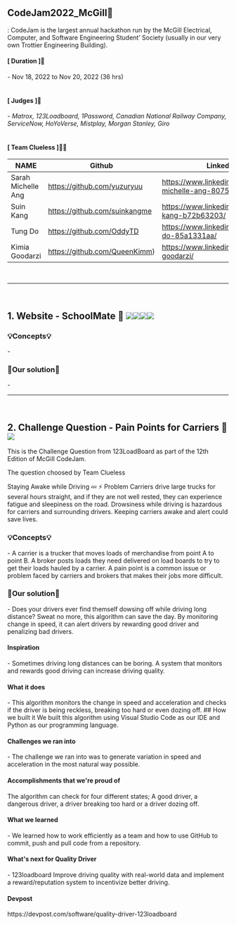 ## CodeJam2022_McGill🙌
: CodeJam is the largest annual hackathon run by the McGill Electrical, Computer, and Software Engineering Student’ Society (usually in our very own Trottier Engineering Building). 


<h4>[ Duration ]🙋‍</h4>
- Nov 18, 2022 to Nov 20, 2022 (36 hrs)

<br>
<br>

<h4>[ Judges ]🙋‍</h4>
-<i> Matrox, 123Loadboard, 1Password, Canadian National Railway Company, ServiceNow, HoYoVerse, Mistplay, Morgan Stanley, Giro</i>

<br>
<br>

<h4>[ Team Clueless ]🙋‍♂️</h4>

| NAME | Github | LinkedIn |
| --- | --- | --- |
| Sarah Michelle Ang | https://github.com/yuzuryuu | https://www.linkedin.com/in/sarah-michelle-ang-8075a2206/ |
| Suin Kang | https://github.com/suinkangme | https://www.linkedin.com/in/suin-kang-b72b63203/ |
| Tung Do | https://github.com/OddyTD | https://www.linkedin.com/in/tung-do-85a1331aa/ |
| Kimia Goodarzi | https://github.com/QueenKimm) | https://www.linkedin.com/in/kimia-goodarzi/ |

<br>

***

<br>

## 1. Website - SchoolMate 📝 <img src="https://img.shields.io/badge/html5-E34F26?style=for-the-badge&logo=html5&logoColor=white"><img src="https://img.shields.io/badge/css-1572B6?style=for-the-badge&logo=css3&logoColor=white"><img src="https://img.shields.io/badge/javascript-F7DF1E?style=for-the-badge&logo=javascript&logoColor=black"><img src="https://img.shields.io/badge/bootstrap-7952B3?style=for-the-badge&logo=bootstrap&logoColor=white">

<h3>💡Concepts💡</h3>
-

<h3>🎯Our solution🎯</h3>
- 

<br>

***

<br>

## 2. Challenge Question - Pain Points for Carriers 🚚 <img src="https://img.shields.io/badge/python-3776AB?style=for-the-badge&logo=python&logoColor=white">
This is the Challenge Question from 123LoadBoard as part of the 12th Edition of McGill CodeJam.

The question choosed by Team Clueless 

Staying Awake while Driving 💤 ⚡ Problem Carriers drive large trucks for several hours straight, and if they are not well rested, they can experience fatigue and sleepiness on the road. Drowsiness while driving is hazardous for carriers and surrounding drivers. Keeping carriers awake and alert could save lives.

<h3>💡Concepts💡</h3>
- A carrier is a trucker that moves loads of merchandise from point A to point B. A broker posts loads they need delivered on load boards to try to get their loads hauled by a carrier. A pain point is a common issue or problem faced by carriers and brokers that makes their jobs more difficult.

<h3>🎯Our solution🎯</h3>
- Does your drivers ever find themself dowsing off while driving long distance? Sweat no more, this algorithm can save the day. By monitoring change in speed, it can alert drivers by rewarding good driver and penalizing bad drivers.

<h4>Inspiration</h4>
- Sometimes driving long distances can be boring. A system that monitors and rewards good driving can increase driving quality. 

<h4>What it does</h4>
- This algorithm monitors the change in speed and acceleration and checks if the driver is being reckless, breaking too hard or even dozing off. ## How we built it We built this algorithm using Visual Studio Code as our IDE and Python as our programming language. 

<h4>Challenges we ran into</h4>
- The challenge we ran into was to generate variation in speed and acceleration in the most natural way possible. 

<h4>Accomplishments that we're proud of</h4>
The algorithm can check for four different states; A good driver, a dangerous driver, a driver breaking too hard or a driver dozing off. 

<h4>What we learned</h4> 
- We learned how to work efficiently as a team and how to use GitHub to commit, push and pull code from a repository. 

<h4>What's next for Quality Driver</h4>
- 123loadboard Improve driving quality with real-world data and implement a reward/reputation system to incentivize better driving.

<h4>Devpost</h4>
https://devpost.com/software/quality-driver-123loadboard
